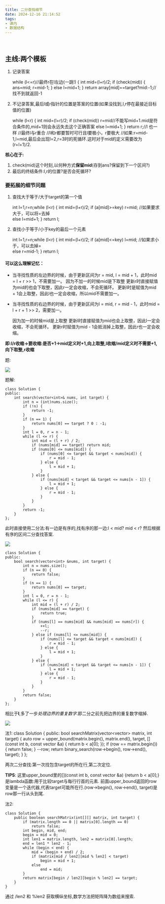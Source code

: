 ```yaml
---
title: 二分查找细节
date: 2024-12-16 21:14:52
tags:
- 课内
- 数据结构
---
```

 <!-- more -->

## 主线:两个模板

1. 记录答案

    while (l<=r)//最终r在l左边(一跳!)
    {
        int mid=(l+r)/2;
        if (check(mid))
        {
            ans=mid;
            r=mid-1;
        }
        else l=mid+1;
    }
    return array[mid]==target?mid:-1;//找不到就返回-1

2. 不记录答案,最后l或r指针的位置是答案的位置(如果没找到,l,r停在最接近目标值的位置)

    while (l<r)
    {
        int mid=(l+r)/2;
        if (check(mid)) r=mid//不能写mid+1.mid是符合条件的,mid+1则会永远失去这个正确答案
        else l=mid+1;
    }
    return r;//l 也一样
    //最终l与r重合
    //l和r都要暂时可行且l要极小，r要极大
    //如果:r=mid-1,l=mid,最后会出现l=2,r=3时的死循环.这时对于mid的定义需要改为(r+l+1)/2.

**核心在于:**
1. check(mid)这个时刻,以何种方式**保留mid**(存到ans?保留到下一个区间?)
2. 最后的终结条件:l,r的位置?是否会死循环?

### 要拓展的细节问题

1. 查找大于等于/大于target的第一个值

    int l=1,r=n;while (l<r)
    {
        int mid=(l+r)/2;
        if (a[mid]>=key) r=mid; //如果要求大于，可以将=去掉   
        else l=mid+1;
    }
    return l;

2. 查找小于等于/小于key的最后一个元素

    int l=1,r=n;while (l<r)
    {
        int mid=(l+r)/2;
        if (a[mid]<=key) l=mid; //如果求小于，可以去掉=    
        else r=mid-1;
    }
    return l;

#### 可以这么理解记忆：

- 当寻找性质的左边界的时候，由于更新区间为r = mid, l = mid + 1，此时mid = l + r >> 1，不需要加一。
    因为不加一的时候mid是下取整
    更新r时直接赋值为mid的也会下取整，因此r一定会收缩，不会死循环。
    更新l时是赋值为mid + 1会上取整，因此l也一定会收缩，所以mid不需要加一。
    

- 当寻找性质的右边界的时候，由于更新区间为l = mid, r = mid - 1，此时mid = l + r + 1 >> 2，需要加一。

    因为加一的时候mid是上取整
    更新l时直接赋值为mid也会上取整，因此l一定会收缩，不会死循环。
    更新r时赋值为mid - 1会抵消掉上取整，因此r也一定会收缩。

**即:l/r收缩->要收缩:是否+1->mid定义时+1,向上取整,l收缩/mid定义时不需要+1,向下取整,r收缩**

题:

![](https://pic.imgdb.cn/item/6761641dd0e0a243d4e57e91.png)

题解:

    class Solution {
    public:
        int search(vector<int>& nums, int target) {
            int n = (int)nums.size();
            if (!n) {
                return -1;
            }
            if (n == 1) {
                return nums[0] == target ? 0 : -1;
            }
            int l = 0, r = n - 1;
            while (l <= r) {
                int mid = (l + r) / 2;
                if (nums[mid] == target) return mid;
                if (nums[0] <= nums[mid]) {
                    if (nums[0] <= target && target < nums[mid]) {
                        r = mid - 1;
                    } else {
                        l = mid + 1;
                    }
                } else {
                    if (nums[mid] < target && target <= nums[n - 1]) {
                        l = mid + 1;
                    } else {
                        r = mid - 1;
                    }
                }
            }
            return -1;
        }
    };

此时直接使用二分法:有一边是有序的,找有序的那一边:l < mid? mid < r?
然后根据有序的区间二分查找答案.

![](https://pic.imgdb.cn/item/676164c3d0e0a243d4e57eb3.png)

    class Solution {
    public:
        bool search(vector<int> &nums, int target) {
            int n = nums.size();
            if (n == 0) {
                return false;
            }
            if (n == 1) {
                return nums[0] == target;
            }
            int l = 0, r = n - 1;
            while (l <= r) {
                int mid = (l + r) / 2;
                if (nums[mid] == target) {
                    return true;
                }
                if (nums[l] == nums[mid] && nums[mid] == nums[r]) {
                    ++l;
                    --r;
                } else if (nums[l] <= nums[mid]) {
                    if (nums[l] <= target && target < nums[mid]) {
                        r = mid - 1;
                    } else {
                        l = mid + 1;
                    }
                } else {
                    if (nums[mid] < target && target <= nums[n - 1]) {
                        l = mid + 1;
                    } else {
                        r = mid - 1;
                    }
                }
            }
            return false;
        }
    };

相比于**I**,多了一步*处理边界的重复数字*.即二分之前先把边界的重复数字缩掉.

![](https://pic.imgdb.cn/item/67616534d0e0a243d4e57ecb.png)

法1:
    class Solution {
    public:
        bool searchMatrix(vector<vector<int>> matrix, int target) {
            auto row = upper_bound(matrix.begin(), matrix.end(), target, [](const int b, const vector<int> &a) {
                return b < a[0];
            });
            if (row == matrix.begin()) {
                return false;
            }
            --row;
            return binary_search(row->begin(), row->end(), target);
        }
    };

两次二分查找:第一次找包含target的所在行,第二次定位.

**TIPS**:
这里upper_bound里的[](const int b, const vector<int> &a) {return b < a[0];}是lambda函数:用于比较target与每行行首的元素.
前面upper_bound返回的row变量是一个迭代器,代表target可能所在行.(row->begin(), row->end(), target)是row那一行从头到尾.


法2:

    class Solution {
        public boolean searchMatrix(int[][] matrix, int target) {
            if (matrix.length == 0 || matrix[0].length == 0)
                return false;
            int begin, mid, end;
            begin = mid = 0;
            int len1 = matrix.length, len2 = matrix[0].length;
            end = len1 * len2 - 1;
            while (begin < end) {
                mid = (begin + end) / 2;
                if (matrix[mid / len2][mid % len2] < target)
                    begin = mid + 1;
                else
                    end = mid;
            }
            return matrix[begin / len2][begin % len2] == target;
        }
    }

通过 /len2 和 %len2 获取横纵坐标,数学方法把矩阵降为数组来搜索.
